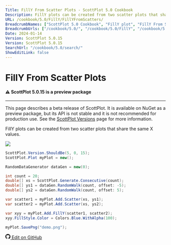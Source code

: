 ```yaml
---
Title: FillY From Scatter Plots - ScottPlot 5.0 Cookbook
Description: FillY plots can be created from two scatter plots that share the same X values.
URL: /cookbook/5.0/FillY/FillYFromScatters/
BreadcrumbNames: ["ScottPlot 5.0 Cookbook", "FillY plot", "FillY From Scatter Plots"]
BreadcrumbUrls: ["/cookbook/5.0/", "/cookbook/5.0/FillY", "/cookbook/5.0/FillY/FillYFromScatters"]
Date: 2024-01-14
Version: ScottPlot 5.0.15
Version: ScottPlot 5.0.15
SearchUrl: "/cookbook/5.0/search/"
ShowEditLink: false
---
```


# FillY From Scatter Plots



<div class='alert alert-warning' role='alert'><h4 class='alert-heading py-0 my-0'>⚠️ ScottPlot 5.0.15 is a preview package</h4><hr /><p class='mb-0'><span class='fw-semibold'>This page describes a beta release of ScottPlot.</span> It is available on NuGet as a preview package, but its API is not stable and it is not recommended for production use. See the <a href='https://scottplot.net/versions/'>ScottPlot Versions</a> page for more information. </p></div>



FillY plots can be created from two scatter plots that share the same X values.

[![](/cookbook/5.0/images/FillYFromScatters.png)](/cookbook/5.0/images/FillYFromScatters.png)

```cs
ScottPlot.Version.ShouldBe(5, 0, 15);
ScottPlot.Plot myPlot = new();

RandomDataGenerator dataGen = new(0);

int count = 20;
double[] xs = ScottPlot.Generate.Consecutive(count);
double[] ys1 = dataGen.RandomWalk(count, offset: -5);
double[] ys2 = dataGen.RandomWalk(count, offset: 5);

var scatter1 = myPlot.Add.Scatter(xs, ys1);
var scatter2 = myPlot.Add.Scatter(xs, ys2);

var xyy = myPlot.Add.FillY(scatter1, scatter2);
xyy.FillStyle.Color = Colors.Blue.WithAlpha(100);

myPlot.SavePng("demo.png");

```

<a href='https://github.com/ScottPlot/ScottPlot/blob/main/src/ScottPlot5/ScottPlot5%20Cookbook/Recipes/PlotTypes/FillY.cs'><svg xmlns="http://www.w3.org/2000/svg" width="16" height="16" fill="currentColor" class="mb-1 bi bi-github" viewBox="0 0 16 16">
  <path d="M8 0C3.58 0 0 3.58 0 8c0 3.54 2.29 6.53 5.47 7.59.4.07.55-.17.55-.38 0-.19-.01-.82-.01-1.49-2.01.37-2.53-.49-2.69-.94-.09-.23-.48-.94-.82-1.13-.28-.15-.68-.52-.01-.53.63-.01 1.08.58 1.23.82.72 1.21 1.87.87 2.33.66.07-.52.28-.87.51-1.07-1.78-.2-3.64-.89-3.64-3.95 0-.87.31-1.59.82-2.15-.08-.2-.36-1.02.08-2.12 0 0 .67-.21 2.2.82.64-.18 1.32-.27 2-.27s1.36.09 2 .27c1.53-1.04 2.2-.82 2.2-.82.44 1.1.16 1.92.08 2.12.51.56.82 1.27.82 2.15 0 3.07-1.87 3.75-3.65 3.95.29.25.54.73.54 1.48 0 1.07-.01 1.93-.01 2.2 0 .21.15.46.55.38A8.01 8.01 0 0 0 16 8c0-4.42-3.58-8-8-8"/>
</svg> Edit on GitHub</a>

